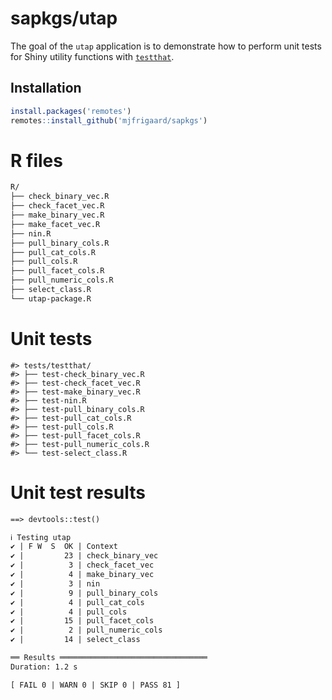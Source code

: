 
<!-- README.md is generated from README.Rmd. Please edit that file -->

# sapkgs/utap

<!-- badges: start -->
<!-- badges: end -->

The goal of the `utap` application is to demonstrate how to perform unit
tests for Shiny utility functions with
[`testthat`](https://testthat.r-lib.org/).

## Installation

``` r
install.packages('remotes')
remotes::install_github('mjfrigaard/sapkgs')
```

# R files

``` default
R/
├── check_binary_vec.R
├── check_facet_vec.R
├── make_binary_vec.R
├── make_facet_vec.R
├── nin.R
├── pull_binary_cols.R
├── pull_cat_cols.R
├── pull_cols.R
├── pull_facet_cols.R
├── pull_numeric_cols.R
├── select_class.R
└── utap-package.R
```

# Unit tests

    #> tests/testthat/
    #> ├── test-check_binary_vec.R
    #> ├── test-check_facet_vec.R
    #> ├── test-make_binary_vec.R
    #> ├── test-nin.R
    #> ├── test-pull_binary_cols.R
    #> ├── test-pull_cat_cols.R
    #> ├── test-pull_cols.R
    #> ├── test-pull_facet_cols.R
    #> ├── test-pull_numeric_cols.R
    #> └── test-select_class.R

# Unit test results

``` default
==> devtools::test()

ℹ Testing utap
✔ | F W  S  OK | Context
✔ |         23 | check_binary_vec           
✔ |          3 | check_facet_vec            
✔ |          4 | make_binary_vec            
✔ |          3 | nin                        
✔ |          9 | pull_binary_cols           
✔ |          4 | pull_cat_cols              
✔ |          4 | pull_cols                  
✔ |         15 | pull_facet_cols            
✔ |          2 | pull_numeric_cols          
✔ |         14 | select_class               

══ Results ═════════════════════════════════
Duration: 1.2 s

[ FAIL 0 | WARN 0 | SKIP 0 | PASS 81 ]
```
